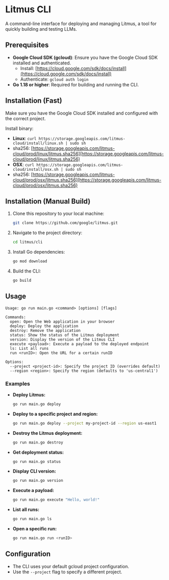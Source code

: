 # Litmus CLI

A command-line interface for deploying and managing Litmus, a tool for quickly building and testing LLMs.

## Prerequisites

- **Google Cloud SDK (gcloud)**: Ensure you have the Google Cloud SDK installed and authenticated.
  - Install: [https://cloud.google.com/sdk/docs/install](https://cloud.google.com/sdk/docs/install)
  - Authenticate: `gcloud auth login`
- **Go 1.18 or higher**: Required for building and running the CLI.

## Installation (Fast)

Make sure you have the Google Cloud SDK installed and configured with the correct project.

Install binary:
- **Linux**:
```curl https://storage.googleapis.com/litmus-cloud/install/linux.sh | sudo sh```
- sha256: [https://storage.googleapis.com/litmus-cloud/prod/linux/litmus.sha256](https://storage.googleapis.com/litmus-cloud/prod/linux/litmus.sha256)
- **OSX**:
```curl https://storage.googleapis.com/litmus-cloud/install/osx.sh | sudo sh```
- sha256: [https://storage.googleapis.com/litmus-cloud/prod/osx/litmus.sha256](https://storage.googleapis.com/litmus-cloud/prod/osx/litmus.sha256)

## Installation (Manual Build)

1. Clone this repository to your local machine:

   ```bash
   git clone https://github.com/google/litmus.git
   ```

2. Navigate to the project directory:

   ```bash
   cd litmus/cli
   ```

3. Install Go dependencies:

   ```bash
   go mod download
   ```

4. Build the CLI:

   ```bash
   go build
   ```

## Usage

```
Usage: go run main.go <command> [options] [flags] 

Commands:
  open: Open the Web application in your browser
  deploy: Deploy the application
  destroy: Remove the application
  status: Show the status of the Litmus deployment
  version: Display the version of the Litmus CLI
  execute <payload>: Execute a payload to the deployed endpoint
  ls: List all runs
  run <runID>: Open the URL for a certain runID 

Options:
  --project <project-id>: Specify the project ID (overrides default)
  --region <region>: Specify the region (defaults to 'us-central1')
```

### Examples

- **Deploy Litmus:**
  ```bash
  go run main.go deploy
  ```

- **Deploy to a specific project and region:**
  ```bash
  go run main.go deploy --project my-project-id --region us-east1
  ```

- **Destroy the Litmus deployment:**
  ```bash
  go run main.go destroy 
  ```

- **Get deployment status:**
  ```bash
  go run main.go status 
  ```

- **Display CLI version:**
  ```bash
  go run main.go version
  ```

- **Execute a payload:**
  ```bash
  go run main.go execute "Hello, world!"
  ```

- **List all runs:**
  ```bash
  go run main.go ls 
  ```

- **Open a specific run:**
  ```bash
  go run main.go run <runID>
  ```

## Configuration

- The CLI uses your default gcloud project configuration.
- Use the `--project` flag to specify a different project.